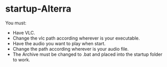 # startup-Alterra

You must:
    
   - Have VLC.
   - Change the vlc path according wherever is your executable.
   - Have the audio you want to play when start.
   - Change the path according wherever is your audio file.
   - The Archive must be changed to .bat and placed into the startup folder to work.
